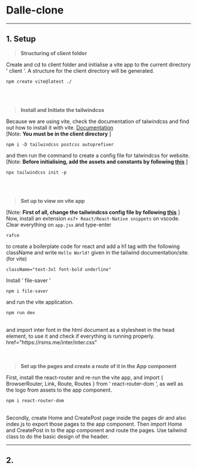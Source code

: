 # Dalle-clone
***

## 1. Setup

> **Structuring of client folder**  

Create and cd to client folder  and initialise a vite app to the current directory ' client '. A structure for the client directory will be generated.

```
npm create vite@latest ./
```
<br />
<br />
  
> **Install and Initiate the tailwindcss**

Because we are using vite, check the documentation of talwindcss and find out how to install it with vite. [Documentation](https://tailwindcss.com/docs/guides/vite)    
[Note: __You must be in the client directory__ ] 

```
npm i -D tailwindcss postcss autoprefixer
```
and then run the command to create a config file for talwindcss for website.  
[Note: __Before initialising, add the assets and constants by following [this](assets-from-tutorial/tutorial-assets.md)__ ]  


```
npx tailwindcss init -p  
```   
<br />
<br />
  
> **Set up to view on vite app**  

[Note: __First of all, change the tailwindcss config file by following [this](assets-from-tutorial/tutorial-assets.md)__ ]   
Now, install an extension `es7+ React/React-Native snippets` on vscode. Clear everything on `app.jsx` and type-enter  
```
rafce 
```
to create a boilerplate code for react and add a h1 tag with the following className and write `Hello World!` given in the tailwind documentation/site. (for vite)  
```
className="text-3xl font-bold underline"
```

Install ' file-saver ' 
```
npm i file-saver
```  
and run the vite application.
```
npm run dev
```  
<br />
and import inter font in the html document as a stylesheet in the head element, to use it and check if everything is running properly.   
href="https://rsms.me/inter/inter.css"  

<br />
<br />
<br />  

  
> **Set up the pages and create a route of it in the App component**  

First, install the react-router and re-run the vite app, and import { BrowserRouter, Link, Route, Routes } from ' react-router-dom ', as well as the logo from assets to the app component.
```
npm i react-router-dom
```  

<br />
Secondly, create Home and CreatePost page inside the pages dir and also index.js to export those pages to the app component. Then import Home and CreatePost in to the app component and route the pages. Use tailwind class to do the basic design of the header.











***
## 2. 

